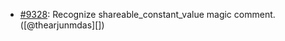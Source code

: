 * [#9328](https://github.com/rubocop/rubocop/issues/9328): Recognize shareable_constant_value magic comment. ([@thearjunmdas][])
